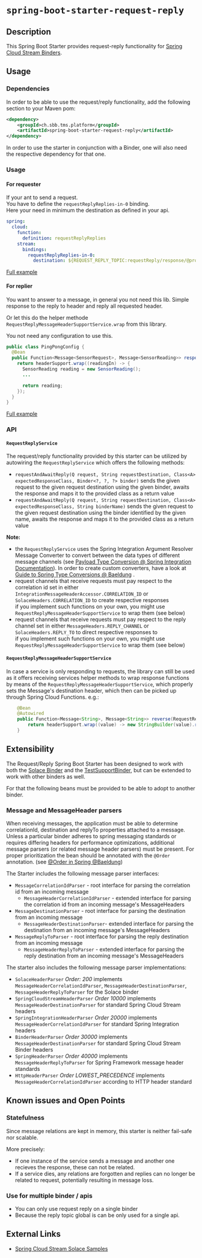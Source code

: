 # `spring-boot-starter-request-reply`
## Description
This Spring Boot Starter provides request-reply functionality for [Spring Cloud Stream Binders].

## Usage
### Dependencies
In order to be able to use the request/reply functionality, add the following section to your Maven pom:

```xml
<dependency>
    <groupId>ch.sbb.tms.platform</groupId>
    <artifactId>spring-boot-starter-request-reply</artifactId>
</dependency>
```



In order to use the starter in conjunction with a Binder, one will also need the respective dependency for that one.



### Usage

#### For requester

If your ant to send a request.  
You have to define the `requestReplyReplies-in-0` binding.  
Here your need in minimum the destination as defined in your api.

```yaml
spring:
  cloud:
    function:
      definition: requestReplyReplies
    stream:
      bindings:
        requestReplyReplies-in-0:
          destination: ${REQUEST_REPLY_TOPIC:requestReply/response/@project.artifactId@_${HOSTNAME}_${random.uuid}}
```

[Full example](https://code.sbb.ch/projects/TP_TMS_PLATTFORM/repos/springcloudstream-examples/browse/pub_sub_sending/src/main/java/ch/sbb/tms/springcloudstream/examples/pubsubsending/controller/RequestReplyController.java)

#### For replier

You want to answer to a message, in general you not need this lib.
Simple response to the reply to header and reply all requested header.

Or let this do the helper methode `RequestReplyMessageHeaderSupportService.wrap` from this library.

You not need any configuration to use this.

```java
public class PingPongConfig {
  @Bean
  public Function<Message<SensorRequest>, Message<SensorReading>> responseToRequest(RequestReplyMessageHeaderSupportService headerSupport) {
    return headerSupport.wrap((readingIn) -> {
      SensorReading reading = new SensorReading();
      ...

      return reading;
    });
  }
}
```

[Full example](https://code.sbb.ch/projects/TP_TMS_PLATTFORM/repos/springcloudstream-examples/browse/pub_sub_receiving/src/main/java/ch/sbb/tms/springcloudstream/examples/pubsubreceiving/config/PingPongConfig.java)


### API

#### `RequestReplyService`

The request/reply functionality provided by this starter can be utilized by autowiring the `RequestReplyService` which offers  the following methods:

- `requestAndAwaitReply(Q request, String requestDestination, Class<A> expectedResponseClass, Binder<?, ?, ?> binder)`
  sends the given request to the given request destination using the given binder, awaits the response and maps it to the provided class as a return value
- `requestAndAwaitReply(Q request, String requestDestination, Class<A> expectedResponseClass, String binderName)`
  sends the given request to the given request destination using the binder identified by the given name, awaits the response and maps it to the provided class as a return value

__Note:__
- the `RequestReplyService` uses the Spring Integration Argument Resolver Message Converter to convert between the data types of different message channels (see [Payload Type Conversion @ Spring Integration Documentation](https://docs.spring.io/spring-integration/docs/5.1.4.RELEASE/reference/html/#payload-type-conversion)). In order to create custom converters, have a look at [Guide to Spring Type Conversions @ Baeldung](https://www.baeldung.com/spring-type-conversions) .
- request channels that receive requests must pay respect to the correlation id set in either `IntegrationMessageHeaderAccessor.CORRELATION_ID` or `SolaceHeaders.CORRELATION_ID` to create respective responses<br/>
  if you implement such functions on your own, you might use `RequestReplyMessageHeaderSupportService` to wrap them (see below)
- request channels that receive requests must pay respect to the reply channel set in either `MessageHeaders.REPLY_CHANNEL` or `SolaceHeaders.REPLY_TO` to direct respective responses to<br/>
  if you implement such functions on your own, you might use `RequestReplyMessageHeaderSupportService` to wrap them (see below)



#### `RequestReplyMessageHeaderSupportService`

In case a service is only responding to requests, the library can still be used as it offers receiving services helper methods to wrap response functions by means of the `RequestReplyMessageHeaderSupportService`, which properly sets the Message's destination header, which then can be picked up through Spring Cloud Functions. e.g.:

```java
    @Bean
    @Autowired
    public Function<Message<String>, Message<String>> reverse(RequestReplyMessageHeaderSupportService headerSupport) {
        return headerSupport.wrap((value) -> new StringBuilder(value).reverse().toString());
    }
```

## Extensibility

The Request/Reply Spring Boot Starter has been designed to work with both the [Solace Binder](https://github.com/SolaceProducts/solace-spring-cloud) and the [TestSupportBinder](https://github.com/spring-cloud/spring-cloud-stream/blob/main/spring-cloud-stream-test-support/src/main/java/org/springframework/cloud/stream/test/binder/TestSupportBinder.java), but can be extended to work with other binders as well.

For that the following beans must be provided to be able to adopt to another binder.

### Message and MessageHeader parsers

When receiving messages, the application must be able to determine correlationId, destination and replyTo properties attached to a message. Unless a particular binder adheres to spring messaging standards or requires differing headers for performance optimizations, additional message parsers (or related message header parsers) must be present. For proper prioritization the bean should be annotated with the `@Order` annotation. (see [@Order in Spring @Baeldung])



The Starter includes the following message parser interfaces:

- `MessageCorrelationIdParser` - root interface for parsing the correlation id from an incoming message
  - `MessageHeaderCorrelationIdParser` - extended interface for parsing the correlation id from an incoming message's MessageHeaders
- `MessageDestinationParser` - root interface for parsing the destination from an incoming message
  - `MessageHeaderDestinationParser`- extended interface for parsing the destination from an incoming message's MessageHeaders
- `MessageReplyToParser` - root interface for parsing the reply destination from an incoming message
  - `MessageHeaderReplyToParser` - extended interface for parsing the reply destination from an incoming message's MessageHeaders



The starter also includes the following message parser implementations:

- `SolaceHeaderParser`  _Order: 200_
  implements `MessageHeaderCorrelationIdParser`,  `MessageHeaderDestinationParser`, `MessageHeaderReplyToParser` for the Solace binder
- `SpringCloudStreamHeaderParser` _Order 10000_
  implements `MessageHeaderDestinationParser` for standard Spring Cloud Stream headers
- `SpringIntegrationHeaderParser` _Order 20000_
  implements `MessageHeaderCorrelationIdParser` for standard Spring Integration headers
- `BinderHeaderParser` _Order 30000_
  implements `MessageHeaderDestinationParser` for standard Spring Cloud Stream Binder headers
- `SpringHeaderParser` _Order 40000_
  implements `MessageHeaderReplyToParser` for Spring Framework message header standards
- `HttpHeaderParser` _Order LOWEST_PRECEDENCE_
  implements `MessageHeaderCorrelationIdParser` according to HTTP header standard



## Known issues and Open Points

### Statefulness
Since message relations are kept in memory, this starter is neither fail-safe nor scalable.

More precisely:
- If one instance of the service sends a message and another one recieves the response, these can not be related.
- If a service dies, any relations are forgotten and replies can no longer be related to request,
  potentially resulting in message loss.

### Use for multiple binder / apis

- You can only use request reply on a single binder
- Because the reply topic global is can be only used for a single api.

## External Links
- [Spring Cloud Stream Solace Samples](https://solace.com/samples/solace-samples-spring/spring-cloud-stream/)



<!-- reused links -->

[@Order in Spring @Baeldung]: https://www.baeldung.com/spring-order
[ConsumerProperties]: https://github.com/spring-cloud/spring-cloud-stream/blob/main/spring-cloud-stream/src/main/java/org/springframework/cloud/stream/binder/ConsumerProperties.java
[ExtendedConsumerProperties]: https://github.com/spring-cloud/spring-cloud-stream/blob/main/spring-cloud-stream/src/main/java/org/springframework/cloud/stream/binder/ExtendedConsumerProperties.java
[MessageChannels]: https://docs.spring.io/spring-integration/docs/current/reference/html/core.html#spring-integration-core-messaging
[Spring Cloud Stream Binders]: https://docs.spring.io/spring-cloud-stream/docs/current/reference/html/spring-cloud-stream.html#spring-cloud-stream-overview-binders
[SolaceConsumerProperties]: https://github.com/SolaceProducts/solace-spring-cloud/blob/master/solace-spring-cloud-stream-binder/solace-spring-cloud-stream-binder-core/src/main/java/com/solace/spring/cloud/stream/binder/properties/SolaceConsumerProperties.java

